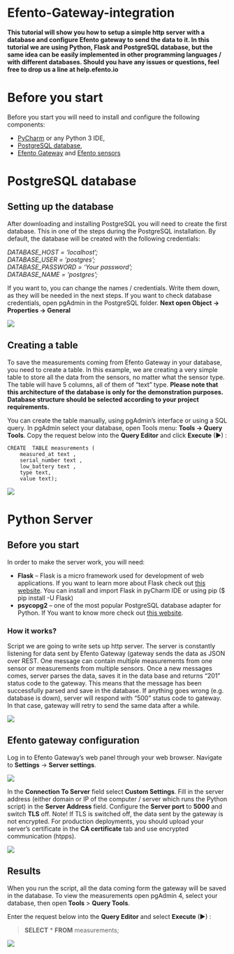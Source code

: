 # Efento-Gateway-integration

**This tutorial will show you how to setup a simple http server with a database and configure Efento gateway to send the data to it. In this tutorial we are using Python, Flask and PostgreSQL database, but the same idea can be easily implemented in other programming languages / with different databases. Should you have any issues or questions, feel free to drop us a line at help.efento.io**

# Before you start

Before you start you will need to install and configure the following components: 


-   [PyCharm](https://www.jetbrains.com/pycharm/download/) or any Python 3 IDE,
-   [PostgreSQL database](https://www.postgresql.org/),
-   [Efento Gateway](https://getefento.com/product/efento-gateway-bluetooth-ethernet/) and [Efento sensors](https://getefento.com/technology/efento-bluetooth-low-energy-wireless-sensors/)

# PostgreSQL database 

## Setting up the database

After downloading and installing PostgreSQL you will need to create the first database. This in one of the steps during the PostgreSQL installation. By default, the database will be created with the following credentials:

_DATABASE_HOST = ‘localhost’;_  
_DATABASE_USER = ‘postgres’;_  
_DATABASE_PASSWORD = ‘Your password’;_  
_DATABASE_NAME = ‘postgres’;_

If you want to, you can change the names / credentials. Write them down, as they will be needed in the next steps. If you want to check database credentials, open pgAdmin in the PostgreSQL folder. **Next open Object -> Properties -> General**

![](https://getefento.com/wp-content/uploads/2021/05/Database-credentials.png)

## Creating a table

To save the measurements coming from Efento Gateway in your database, you need to create a table. In this example, we are creating a very simple table to store all the data from the sensors, no matter what the sensor type. The table will have 5 columns, all of them of “text” type. **Please note that this architecture of the database is only for the demonstration purposes. Database structure should be selected according to your project requirements.**  

You can create the table manually, using pgAdmin’s interface or using a SQL query. In pgAdmin select your database, open Tools menu: **Tools -> Query Tools**. Copy the request below into the **Query Editor** and click **Execute** (▶) :


    CREATE  TABLE measurements (
        measured_at text ,
        serial_number text ,
        low_battery text ,
        type text,
        value text);

![](https://getefento.com/wp-content/uploads/2021/05/Create-table.png)

# Python Server

## **Before you start**

In order to make the server work, you will need:

-   **Flask** – Flask is a micro framework used for development of web applications. If you want to learn more about Flask check out [this website](https://flask.palletsprojects.com/en/2.0.x/). You can install and import Flask in pyCharm IDE or using pip ($ pip install -U Flask)
-   **psycopg2** – one of the most popular PostgreSQL database adapter for Python. If You want to know more check out [this website](https://www.psycopg.org/docs/).

### **How it works?**

Script we are going to write sets up http server. The server is constantly listening for data sent by Efento Gateway (gateway sends the data as JSON over REST. One message can contain multiple measurements from one sensor or measurements from multiple sensors. Once a new messages comes, server parses the data, saves it in the data base and returns “201” status code to the gateway. This means that the message has been successfully parsed and save in the database. If anything goes wrong (e.g. database is down), server will respond with “500” status code to gateway. In that case, gateway will retry to send the same data after a while.

![](https://getefento.com/wp-content/uploads/2021/05/Server-algorithm.png)

## **Efento gateway configuration**

Log in to Efento Gateway’s web panel through your web browser. Navigate to **Settings** -> **Server settings**.

![](https://getefento.com/wp-content/uploads/2021/05/Gateway-settings1.png)

In the **Connection To Server** field select **Custom Settings**. Fill in the server address (either domain or IP of the computer / server which runs the Python script) in the **Server Address** field. Configure the **Server port** to **5000** and switch **TLS** off. Note! If TLS is switched off, the data sent by the gateway is not encrypted. For production deployments, you should upload your server’s certificate in the **CA certificate** tab and use encrypted communication (htpps).

![](https://getefento.com/wp-content/uploads/2021/05/Gateway-settings2.png)

## **Results**

When you run the script, all the data coming form the gateway will be saved in the database. To view the measurements open pgAdmin 4, select your database, then open **Tools** > **Query Tools**.

Enter the request below into the **Query Editor** and select **Execute** (▶) :

> **SELECT**  * **FROM** measurements;

![](https://getefento.com/wp-content/uploads/2021/05/Display-table.png)

